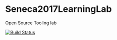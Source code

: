 # Seneca2017LearningLab
Open Source Tooling lab

[![Build Status](https://travis-ci.org/Mordax/Seneca2017LearningLab.svg?branch=master)](https://travis-ci.org/Mordax/Seneca2017LearningLab)
